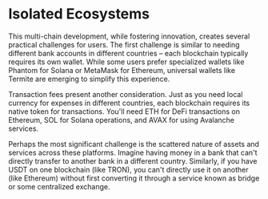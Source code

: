 # Isolated Ecosystems

This multi-chain development, while fostering innovation, creates several practical challenges for users. The first challenge is similar to needing different bank accounts in different countries – each blockchain typically requires its own wallet. While some users prefer specialized wallets like Phantom for Solana or MetaMask for Ethereum, universal wallets like Termite are emerging to simplify this experience.

Transaction fees present another consideration. Just as you need local currency for expenses in different countries, each blockchain requires its native token for transactions. You'll need ETH for DeFi transactions on Ethereum, SOL for Solana operations, and AVAX for using Avalanche services.

Perhaps the most significant challenge is the scattered nature of assets and services across these platforms. Imagine having money in a bank that can't directly transfer to another bank in a different country. Similarly, if you have USDT on one blockchain (like TRON), you can't directly use it on another (like Ethereum) without first converting it through a service known as bridge or some centralized exchange.